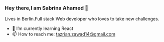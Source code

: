 ### Hey there,I am Sabrina Ahamed 👋 
Lives in Berlin.Full stack Web developer who loves to take new challenges.
- 🌱 I’m currently learning React
- 📫 How to reach me: tazrian.zawad14@gmail.com
<!--
**sabrina773/Sabrina773** is a ✨ _special_ ✨ repository because its `README.md` (this file) appears on your GitHub profile.

Here are some ideas to get you started:

- 🔭 I’m currently working on ...
- 🌱 I’m currently learning ...
- 👯 I’m looking to collaborate on ...
- 🤔 I’m looking for help with ...
- 💬 Ask me about ...
- 📫 How to reach me: ...
- 😄 Pronouns: ...
- ⚡ Fun fact: ...
-->
